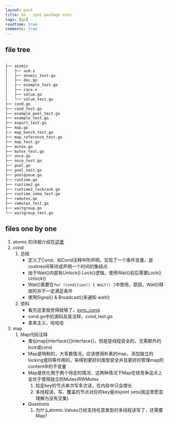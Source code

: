 ```yaml
---
layout: post
title: Go - sync package note
tags: [go]
readtime: true
comments: true
---
```


## file tree
```sh
.
├── atomic
│   ├── asm.s
│   ├── atomic_test.go
│   ├── doc.go
│   ├── example_test.go
│   ├── race.s
│   ├── value.go
│   └── value_test.go
├── cond.go
├── cond_test.go
├── example_pool_test.go
├── example_test.go
├── export_test.go
├── map.go
├── map_bench_test.go
├── map_reference_test.go
├── map_test.go
├── mutex.go
├── mutex_test.go
├── once.go
├── once_test.go
├── pool.go
├── pool_test.go
├── poolqueue.go
├── runtime.go
├── runtime2.go
├── runtime2_lockrank.go
├── runtime_sema_test.go
├── rwmutex.go
├── rwmutex_test.go
├── waitgroup.go
└── waitgroup_test.go
```

## files one by one
1. atomic 的详细介绍在[这里](./2021-05-11-atomic.md)
2. cond 
    1. 总结
        * 定义了Cond，如Cond注释中所声明，实现了一个条件变量，是routines间等待或声明一个时间的集结点
        * 由于Wait()内部有Unlock() Lock()逻辑，使用Wait()前后需要Lock() Unlock()
        * Wait()需要在`for !condition() { Wait() }`中使用，原因，Wait()释放时并不一定满足条件
        * 使用Signal() & Broadcast()来通知 wait()
    2. 资料
        * 看完这里我觉得就够了，[sync_cond](https://cyent.github.io/golang/goroutine/sync_cond/)
        * cond.go中的源码及其注释，cond_test.go
        * 拿来主义，哈哈哈
3. map
    1. Map代码注释
        * 类似map[interface{}]interface{}，但是是线程安全的，无需额外的lock或cond
        * Map是特制的，大多数情况，应该使用朴素的map，添加独立的locking或同等作用的，来得到更好的类型安全并且更好的管理map的content中的不变量
        * Map是优化用于两个特定的情况，这两种情况下Map在锁竞争这点上会优于使用独立的Mutex/RWMutex
            1. 给定key的节点单次写多次读，在内存中只会增长
            2. 多线程读、写、覆盖的节点对应的key是disjoint sets(我这里愿意理解为没有交集)
        * Questions
            1. 为什么atomic.Values已经支持任意类型的多线程读写了，还需要Map?       
            


